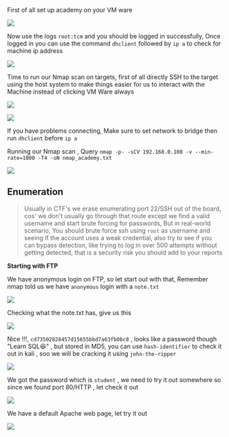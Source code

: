 First of all set up academy on your VM ware

![](https://i.imgur.com/sqlEL3g.png)

Now use the logs `root:tcm` and you should be logged in successfully, Once logged in you can use the command `dhclient` followed by `ip a` to check for machine ip address

![](https://i.imgur.com/oVlP40y.png)

Time to run our Nmap scan on targets, first of all directly SSH to the target using the host system to make things easier for us to interact with the Machine instead of clicking VM Ware always

![](https://i.imgur.com/cTGXvph.png)

![](https://i.imgur.com/aGx2Ruw.png)

If you have problems connecting, Make sure to set network to bridge then run `dhclient` before `ip a` 

Running our Nmap scan , Query `nmap -p- -sCV 192.168.0.108 -v --min-rate=1000 -T4 -oN nmap_academy.txt`

![](https://i.imgur.com/v6wqzFu.png)

## Enumeration

> Usually in CTF's we erase enumerating port 22/SSH out of the board, cos' we don't usually go through that route except we find a valid username and start brute forcing for passwords, But in real-world scenario, You should brute force ssh using `root` as username and seeing if the account uses a weak credential, also try to see if you can bypass detection, like trying to log in over 500 attempts without getting detected, that is a security risk you should add to your reports


**Starting with FTP** 

We have anonymous login on FTP, so let start out with that, Remember nmap told us we have `anonymous` login with a `note.txt`

![](https://i.imgur.com/SHmlC7f.png)

Checking what the note.txt has, give us this 

![](https://i.imgur.com/MRhguMj.png)

Nice !!!, `cd73502828457d15655bbd7a63fb0bc8` , looks like a password though "Learn SQL😆" , but stored in MD5, you can use `hash-identifier` to check it out in kali , soo we will be cracking it using `john-the-ripper`  

![](https://i.imgur.com/BeXT0EU.png)

We got the password which is `student` , we need to try it out somewhere so since we found port 80/HTTP , let check it out

![](https://i.imgur.com/5hsUFWn.png)

We have a default Apache web page, let try it out 

![](https://i.imgur.com/jnxSiyX.png)







